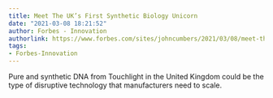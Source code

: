 ```yaml
---
title: Meet The UK’s First Synthetic Biology Unicorn
date: "2021-03-08 18:21:52"
author: Forbes - Innovation
authorlink: https://www.forbes.com/sites/johncumbers/2021/03/08/meet-the-uks-first-synthetic-biology-unicorn/
tags:
- Forbes-Innovation
---
```

Pure and synthetic DNA from Touchlight in the United Kingdom could be the type of disruptive technology that manufacturers need to scale.